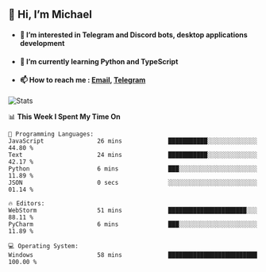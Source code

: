 ## 👋 Hi, I’m Michael
- #### 👀 I’m interested in Telegram and Discord bots, desktop applications development
- #### 🌱 I’m currently learning Python and TypeScript
- #### 📫 How to reach me : [Email](mailto:misha@kurapov.ru), [Telegram](https://t.me/mickr7)

![Stats](https://github-readme-stats.vercel.app/api?username=krpff&show_icons=true&theme=github_dark&hide_border=true&hide=issues&count_private=true&layout=compact)


<!--START_SECTION:waka-->
📊 **This Week I Spent My Time On** 

```text
💬 Programming Languages: 
JavaScript               26 mins             ███████████░░░░░░░░░░░░░░   44.80 % 
Text                     24 mins             ███████████░░░░░░░░░░░░░░   42.17 % 
Python                   6 mins              ███░░░░░░░░░░░░░░░░░░░░░░   11.89 % 
JSON                     0 secs              ░░░░░░░░░░░░░░░░░░░░░░░░░   01.14 % 

🔥 Editors: 
WebStorm                 51 mins             ██████████████████████░░░   88.11 % 
PyCharm                  6 mins              ███░░░░░░░░░░░░░░░░░░░░░░   11.89 % 

💻 Operating System: 
Windows                  58 mins             █████████████████████████   100.00 % 
```


<!--END_SECTION:waka-->
